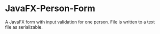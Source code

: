 # JavaFX-Person-Form
A JavaFX form with input validation for one person. File is written to a text file as serializable.
